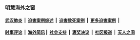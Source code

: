 
### 明慧海外之窗

####  [武汉肺炎](indexes/365.md?t=04242101) &nbsp;|&nbsp;  [迫害案例综述](indexes/328.md?t=04242101) &nbsp;|&nbsp; [迫害致死案例](indexes/277.md?t=04242101)  &nbsp;|&nbsp; [更多迫害案例](indexes/81.md?t=04242101)  &nbsp;|&nbsp; 
####  [时事评论](indexes/19.md?t=04242101) &nbsp;|&nbsp; [海外简讯](indexes/245.md?t=04242101)&nbsp;|&nbsp;  [社会支持](indexes/140.md?t=04242101) &nbsp;|&nbsp; [褒奖决议](indexes/282.md?t=04242101) &nbsp;|&nbsp; [社区报道](indexes/91.md?t=04242101)  &nbsp;|&nbsp; [天人之间](indexes/78.md?t=04242101) 

